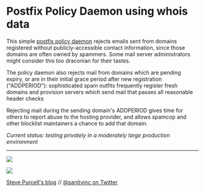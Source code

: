 Postfix Policy Daemon using whois data
======================================

This simple [postfix policy daemon](http://www.postfix.org/SMTPD_POLICY_README.html) rejects
emails sent from domains registered without publicly-accessible contact information, since
those domains are often owned by spammers. Some mail server administrators might consider this
too draconian for their tastes.

The policy daemon also rejects mail from domains which are pending expiry, or are in their initial
grace period after new registration ("ADDPERIOD"): sophisticated spam outfits frequently
register fresh domains and provision servers which send mail that passes all reasonable header checks

Rejecting mail during the sending domain's ADDPERIOD gives time for others to report abuse to the
hosting provider, and allows spamcop and other blocklist maintainers a chance to add that domain.

*Current status: testing privately in a moderately large production environment*

<hr>

[![](http://api.coderwall.com/purcell/endorsecount.png)](http://coderwall.com/purcell)

[![](http://www.linkedin.com/img/webpromo/btn_liprofile_blue_80x15.png)](http://uk.linkedin.com/in/stevepurcell)

[Steve Purcell's blog](http://www.sanityinc.com/) // [@sanityinc on Twitter](https://twitter.com/sanityinc)

